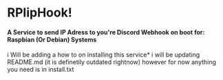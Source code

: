# RPIipHook!
#### A Service to send IP Adress to you're Discord Webhook on boot for: Raspbian (Or Debian) Systems

i Will be adding a how to on installing this service*
i will be updating README.md (it is definetily outdated rightnow)
however for now anything you need is in install.txt